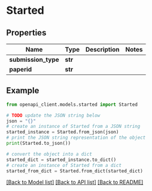 # Started


## Properties

Name | Type | Description | Notes
------------ | ------------- | ------------- | -------------
**submission_type** | **str** |  | 
**paperid** | **str** |  | 

## Example

```python
from openapi_client.models.started import Started

# TODO update the JSON string below
json = "{}"
# create an instance of Started from a JSON string
started_instance = Started.from_json(json)
# print the JSON string representation of the object
print(Started.to_json())

# convert the object into a dict
started_dict = started_instance.to_dict()
# create an instance of Started from a dict
started_from_dict = Started.from_dict(started_dict)
```
[[Back to Model list]](../README.md#documentation-for-models) [[Back to API list]](../README.md#documentation-for-api-endpoints) [[Back to README]](../README.md)



